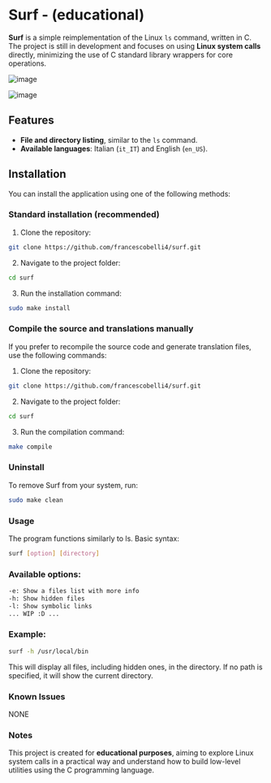 # Surf - (educational)

**Surf** is a simple reimplementation of the Linux `ls` command, written in C. The project is still in development and focuses on using **Linux system calls** directly, minimizing the use of C standard library wrappers for core operations.

![image](https://github.com/user-attachments/assets/f4d39388-65f1-4d89-8200-3989c255e3bc)

![image](https://github.com/user-attachments/assets/37cb6187-e78a-4543-9479-ec965b601edb)

## Features

- **File and directory listing**, similar to the `ls` command.
- **Available languages**: Italian (`it_IT`) and English (`en_US`).

## Installation

You can install the application using one of the following methods:

### Standard installation (recommended)

1. Clone the repository:
```bash
git clone https://github.com/francescobelli4/surf.git
```
2. Navigate to the project folder:
```bash
cd surf
```

3. Run the installation command:
```bash
sudo make install
```

### Compile the source and translations manually

If you prefer to recompile the source code and generate translation files, use the following commands:

1. Clone the repository:
```bash
git clone https://github.com/francescobelli4/surf.git
```

2. Navigate to the project folder:
```bash
cd surf
```

3. Run the compilation command:
```bash
make compile
```

### Uninstall

To remove Surf from your system, run:
```bash
sudo make clean
```
### Usage

The program functions similarly to ls. Basic syntax:

```bash
surf [option] [directory]
```

### Available options:

```bash
-e: Show a files list with more info
-h: Show hidden files
-l: Show symbolic links
... WIP :D ...
```

### Example:
```bash
surf -h /usr/local/bin
```
This will display all files, including hidden ones, in the directory.
If no path is specified, it will show the current directory.

### Known Issues

NONE

### Notes

This project is created for **educational purposes**, aiming to explore Linux system calls in a practical way and understand how to build low-level utilities using the C programming language.
